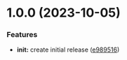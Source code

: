 # 1.0.0 (2023-10-05)


### Features

* **init:** create initial release ([e989516](https://github.com/infinite-automations/tflint-all-in-one/commit/e989516b4400d76ecf32033f6050d70e0a17ca6e))
